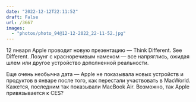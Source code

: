 ```yaml
---
date: "2022-12-12T22:11:52"
draft: False
url: /3667
images:
  - "photos/photo_94@12-12-2022_22-11-52.jpg"
---
```


12 января Apple проводит новую презентацию — Think Different. See Different. Лозунг с красноречивым намеком — все напряглись, ожидая шлем или другое устройство дополненной реальности.

Еще очень необычна дата — Apple не показывала новых устройств и продуктов в январе после того, как перестали участвовать в MacWorld. Кажется, последним так показывали MacBook Air. Возможно, так Apple привязывается к CES?
